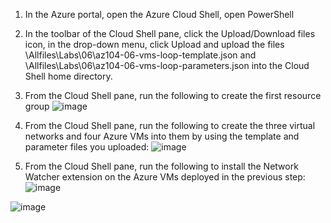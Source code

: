 1. In the Azure portal, open the Azure Cloud Shell, open PowerShell
2. In the toolbar of the Cloud Shell pane, click the Upload/Download files icon, in the drop-down menu, click Upload and upload the files \Allfiles\Labs\06\az104-06-vms-loop-template.json and \Allfiles\Labs\06\az104-06-vms-loop-parameters.json into the Cloud Shell home directory.
3. From the Cloud Shell pane, run the following to create the first resource group
![image](https://github.com/Nessa13044/Implement_Traffic_managerment_AZURE/assets/114730329/2582d506-606c-495f-a1db-b67bbccd6ccb)

4. From the Cloud Shell pane, run the following to create the three virtual networks and four Azure VMs into them by using the template and parameter files you uploaded:
![image](https://github.com/Nessa13044/Implement_Traffic_managerment_AZURE/assets/114730329/03cb6e1b-df8c-4eed-8a51-a18073a6b9f6)

5. From the Cloud Shell pane, run the following to install the Network Watcher extension on the Azure VMs deployed in the previous step:
![image](https://github.com/Nessa13044/Implement_Traffic_managerment_AZURE/assets/114730329/a4bf78dd-5efe-4e84-8b0c-e03dbf3bf61a)

![image](https://github.com/Nessa13044/Implement_Traffic_managerment_AZURE/assets/114730329/6759a4f4-b056-40e9-b89f-366d714ac2be)



 

    

